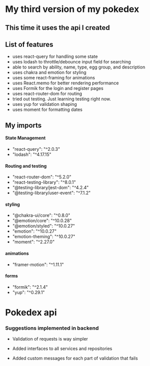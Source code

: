 # My third version of my pokedex

## This time it uses the api I created

## List of features

- uses react-query for handling some state
- uses lodash to throttle/debounce input field for searching
- able to search by ability, name, type, egg group, and description
- uses chakra and emotion for styling
- uses some react-framing for animations
- uses React.memo for better rendering performance
- uses Formik for the login and register pages
- uses react-router-dom for routing
- tried out testing. Just learning testing right now.
- uses yup for validation shaping
- uses moment for formatting dates

## My imports

#### State Management

- "react-query": "^2.0.3"
- "lodash": "^4.17.15"

#### Routing and testing

- "react-router-dom": "^5.2.0"
- "react-testing-library": "^8.0.1"
- "@testing-library/jest-dom": "^4.2.4"
- "@testing-library/user-event": "^7.1.2"

#### styling

- "@chakra-ui/core": "^0.8.0"
- "@emotion/core": "^10.0.28"
- "@emotion/styled": "^10.0.27"
- "emotion": "^10.0.27"
- "emotion-theming": "^10.0.27"
- "moment": "^2.27.0"

#### animations

- "framer-motion": "^1.11.1"

#### forms

- "formik": "^2.1.4"
- "yup": "^0.29.1"

# Pokedex api

### Suggestions implemented in backend

- Validation of requests is way simpler

- Added interfaces to all services and repositories

- Added custom messages for each part of validation that fails
